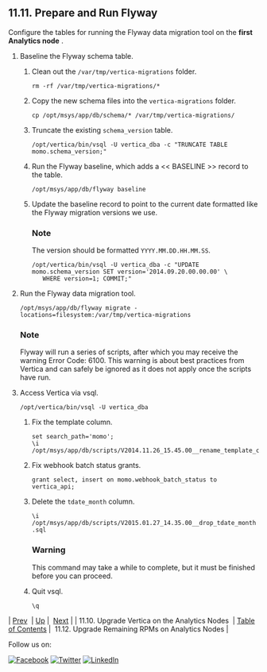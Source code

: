 ## 11.11. Prepare and Run Flyway

Configure the tables for running the Flyway data migration tool on the **first Analytics node** .

1.  Baseline the Flyway schema table.

    1.  Clean out the `/var/tmp/vertica-migrations` folder.

        `rm -rf /var/tmp/vertica-migrations/*`
    2.  Copy the new schema files into the `vertica-migrations` folder.

        `cp /opt/msys/app/db/schema/* /var/tmp/vertica-migrations/`
    3.  Truncate the existing `schema_version` table.

        `/opt/vertica/bin/vsql -U vertica_dba -c "TRUNCATE TABLE momo.schema_version;"`
    4.  Run the Flyway baseline, which adds a << BASELINE >> record to the table.

        `/opt/msys/app/db/flyway baseline`
    5.  Update the baseline record to point to the current date formatted like the Flyway migration versions we use.

        ### Note

        The version should be formatted `YYYY.MM.DD.HH.MM.SS`.

        ```
        /opt/vertica/bin/vsql -U vertica_dba -c "UPDATE momo.schema_version SET version='2014.09.20.00.00.00' \
           WHERE version=1; COMMIT;"
        ```

2.  Run the Flyway data migration tool.

    `/opt/msys/app/db/flyway migrate -locations=filesystem:/var/tmp/vertica-migrations`
    ### Note

    Flyway will run a series of scripts, after which you may receive the warning Error Code: 6100\. This warning is about best practices from Vertica and can safely be ignored as it does not apply once the scripts have run.

3.  Access Vertica via vsql.

    `/opt/vertica/bin/vsql -U vertica_dba`

    1.  Fix the template column.

        ```
        set search_path='momo';
        \i /opt/msys/app/db/scripts/V2014.11.26_15.45.00__rename_template_column.sql
        ```

    2.  Fix webhook batch status grants.

        `grant select, insert on momo.webhook_batch_status to vertica_api;`
    3.  Delete the `tdate_month` column.

        `\i /opt/msys/app/db/scripts/V2015.01.27_14.35.00__drop_tdate_month.sql`
        ### Warning

        This command may take a while to complete, but it must be finished before you can proceed.

    4.  Quit vsql.

        `\q`

| [Prev](upgrade.two_tier.preparation.upgrade_vertica_rolling.php)  | [Up](upgrade.two_tier_configuration_rolling.php) |  [Next](upgrade.two_tier.preparation.rpms_rolling.php) |
| 11.10. Upgrade Vertica on the Analytics Nodes  | [Table of Contents](index.php) |  11.12. Upgrade Remaining RPMs on Analytics Nodes |

Follow us on:

[![Facebook](https://support.messagesystems.com/images/icon-facebook.png)](http://www.facebook.com/messagesystems) [![Twitter](https://support.messagesystems.com/images/icon-twitter.png)](http://twitter.com/#!/MessageSystems) [![LinkedIn](https://support.messagesystems.com/images/icon-linkedin.png)](http://www.linkedin.com/company/message-systems)